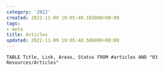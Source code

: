 ```yaml
---
category: '2022'
created: 2022-11-09 19:05:48.185000+00:00
tags:
- meta
title: Articles
updated: 2022-11-09 19:05:48.506000+00:00
---
```

   
```dataview
TABLE Title, Link, Areas, Status FROM #articles AND "03 Resources/Articles"
```
